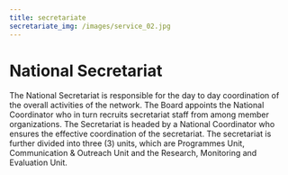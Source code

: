 ```yaml
---
title: secretariate
secretariate_img: /images/service_02.jpg
---
```

# National Secretariat 
 The National Secretariat is responsible for the day to day coordination of the overall activities of the network. The Board appoints the National Coordinator who in turn recruits secretariat staff from among member organizations. The Secretariat is headed by a National Coordinator who ensures the effective coordination of the secretariat. The secretariat is further divided into three (3) units, which are Programmes Unit,
 Communication & Outreach Unit and the Research, Monitoring and Evaluation Unit.                 

